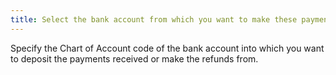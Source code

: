```yaml
---
title: Select the bank account from which you want to make these payments
---
```



Specify the Chart of Account code of the bank account into which you want to deposit the payments received or make the refunds from.
